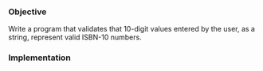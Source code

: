 ### Objective

Write a program that validates that 10-digit values entered by the user, as a string, represent valid ISBN-10 numbers.

### Implementation
